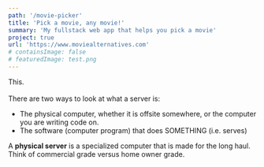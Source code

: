 ```yaml
---
path: '/movie-picker'
title: 'Pick a movie, any movie!'
summary: 'My fullstack web app that helps you pick a movie'
project: true
url: 'https://www.moviealternatives.com'
# containsImage: false
# featuredImage: test.png
---
```


This.\
\
There are two ways to look at what a server is:
* The physical computer, whether it is offsite somewhere, or the computer you are writing code on.
* The software (computer program) that does SOMETHING (i.e. serves)

A **physical server** is a specialized computer that is made for the long haul. Think of commercial grade versus home owner grade. 


